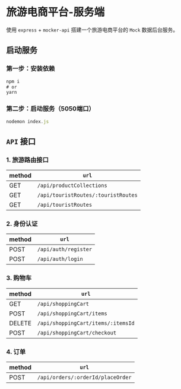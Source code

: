 # 旅游电商平台-服务端

使用 `express` + `mocker-api` 搭建一个旅游电商平台的 `Mock` 数据后台服务。

## 启动服务

### 第一步：安装依赖

```js
npm i
# or
yarn
```

### 第二步：启动服务（5050端口）

```js
nodemon index.js
```



## `API` 接口

### 1. 旅游路由接口

| method | `url`                               |
| ------ | ----------------------------------- |
| GET    | `/api/productCollections`           |
| GET    | `/api/touristRoutes/:touristRoutes` |
| GET    | `/api/touristRoutes`                |

### 2. 身份认证

| method | `url`                |
| ------ | -------------------- |
| POST   | `/api/auth/register` |
| POST   | `/api/auth/login`    |

### 3. 购物车

| method | `url`                              |
| ------ | ---------------------------------- |
| GET    | `/api/shoppingCart`                |
| POST   | `/api/shoppingCart/items`          |
| DELETE | `/api/shoppingCart/items/:itemsId` |
| POST   | `/api/shoppingCart/checkout`       |

### 4. 订单

| method | `url`                             |
| ------ | --------------------------------- |
| POST   | `/api/orders/:orderId/placeOrder` |

